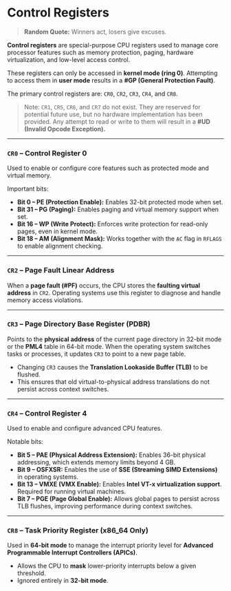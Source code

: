 # Control Registers

> **Random Quote:** Winners act, losers give excuses.

**Control registers** are special-purpose CPU registers used to manage core processor features such as memory protection, paging, hardware virtualization, and low-level access control.

These registers can only be accessed in **kernel mode (ring 0)**. Attempting to access them in **user mode** results in a **#GP (General Protection Fault)**.

The primary control registers are: `CR0`, `CR2`, `CR3`, `CR4`, and `CR8`.

> Note: `CR1`, `CR5`, `CR6`, and `CR7` do not exist. They are reserved for potential future use, but no hardware implementation has been provided. Any attempt to read or write to them will result in a **#UD (Invalid Opcode Exception).**

---

### `CR0` – Control Register 0

Used to enable or configure core features such as protected mode and virtual memory.

Important bits:

* **Bit 0 – PE (Protection Enable):** Enables 32-bit protected mode when set.
* **Bit 31 – PG (Paging):** Enables paging and virtual memory support when set.
* **Bit 16 – WP (Write Protect):** Enforces write protection for read-only pages, even in kernel mode.
* **Bit 18 – AM (Alignment Mask):** Works together with the `AC` flag in `RFLAGS` to enable alignment checking.

---

### `CR2` – Page Fault Linear Address

When a **page fault (#PF)** occurs, the CPU stores the **faulting virtual address** in `CR2`.
Operating systems use this register to diagnose and handle memory access violations.

---

### `CR3` – Page Directory Base Register (PDBR)

Points to the **physical address** of the current page directory in 32-bit mode or the **PML4** table in 64-bit mode.
When the operating system switches tasks or processes, it updates `CR3` to point to a new page table.

* Changing `CR3` causes the **Translation Lookaside Buffer (TLB)** to be flushed.
* This ensures that old virtual-to-physical address translations do not persist across context switches.

---

### `CR4` – Control Register 4

Used to enable and configure advanced CPU features.

Notable bits:

* **Bit 5 – PAE (Physical Address Extension):** Enables 36-bit physical addressing, which extends memory limits beyond 4 GB.
* **Bit 9 – OSFXSR:** Enables the use of **SSE (Streaming SIMD Extensions)** in operating systems.
* **Bit 13 – VMXE (VMX Enable):** Enables **Intel VT-x virtualization support**. Required for running virtual machines.
* **Bit 7 – PGE (Page Global Enable):** Allows global pages to persist across TLB flushes, improving performance during context switches.

---

### `CR8` – Task Priority Register (x86\_64 Only)

Used in **64-bit mode** to manage the interrupt priority level for **Advanced Programmable Interrupt Controllers (APICs)**.

* Allows the CPU to **mask** lower-priority interrupts below a given threshold.
* Ignored entirely in **32-bit mode**.